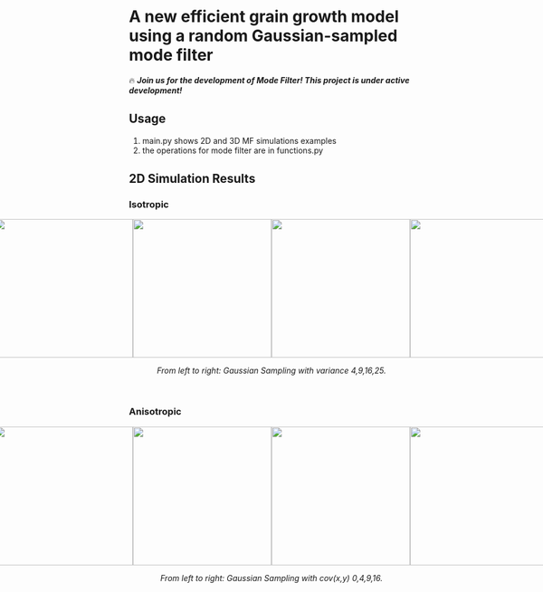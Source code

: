 # A new efficient grain growth model using a random Gaussian-sampled mode filter

:fire: ***Join us for the development of Mode Filter! This project is under active development!***

## Usage
1. main.py shows 2D and 3D MF simulations examples
2. the operations for mode filter are in functions.py


## 2D Simulation Results
### Isotropic
<div style="display: flex; justify-content: center; align-items: center;">
  <img src="materials/isotropic/var4.gif" width="245" />
  <img src="materials/isotropic/var9.gif" width="245" />
  <img src="materials/isotropic/var16.gif" width="245" />
  <img src="materials/isotropic/var25.gif" width="245" />
</div>

<p align="middle">
    <em >From left to right: Gaussian Sampling with variance 4,9,16,25.</em>
</p>
<br>

### Anisotropic
<div style="display: flex; justify-content: center; align-items: center;">
  <img src="materials/anisotropic/ims_id0_0.gif" width="245" />
  <img src="materials/anisotropic/ims_id0_4.gif" width="245" />
  <img src="materials/anisotropic/ims_id0_9.gif" width="245" />
  <img src="materials/anisotropic/ims_id0_16.gif" width="245" />
</div>

<p align="middle">
    <em >From left to right: Gaussian Sampling with cov(x,y) 0,4,9,16.</em>
</p>
<br>



